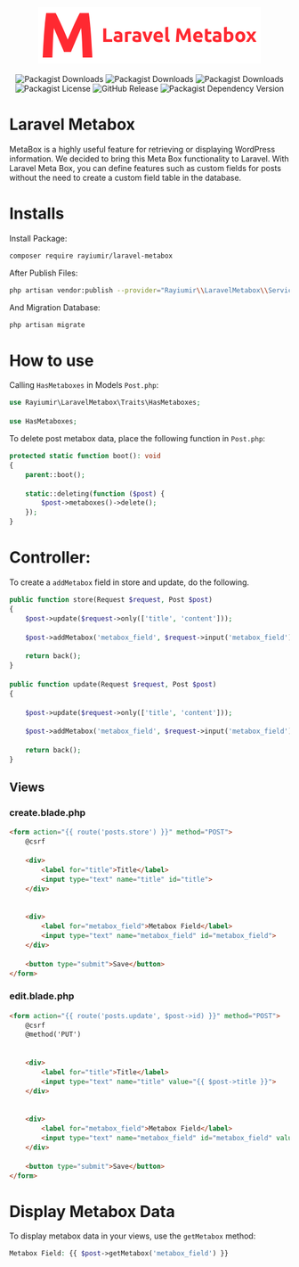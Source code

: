 <div align="center">
    <a href="https://github.com/Rayiumir/laravel-metabox" target="_blank">
        <img src="./art/Laravel-Metabox.png" alt="Laravel Metabox Logo">
    </a>
</div>
<br>
<div align="center">
    <img alt="Packagist Downloads" src="https://img.shields.io/packagist/dd/rayiumir/laravel-metabox">
    <img alt="Packagist Downloads" src="https://img.shields.io/packagist/dm/rayiumir/laravel-metabox">
    <img alt="Packagist Downloads" src="https://img.shields.io/packagist/dt/rayiumir/laravel-metabox">
    <img alt="Packagist License" src="https://img.shields.io/packagist/l/rayiumir/laravel-metabox">
    <img alt="GitHub Release" src="https://img.shields.io/github/v/release/rayiumir/laravel-metabox">
    <img alt="Packagist Dependency Version" src="https://img.shields.io/packagist/dependency-v/rayiumir/laravel-metabox/PHP">
</div>

# Laravel Metabox

MetaBox is a highly useful feature for retrieving or displaying WordPress information. We decided to bring this Meta Box functionality to Laravel. With Laravel Meta Box, you can define features such as custom fields for posts without the need to create a custom field table in the database.

# Installs

Install Package:

```bash
composer require rayiumir/laravel-metabox
```

After Publish Files:

```bash
php artisan vendor:publish --provider="Rayiumir\\LaravelMetabox\\ServiceProvider\\MetaboxServiceProvider"
```

And Migration Database:

```bash
php artisan migrate
```

# How to use

Calling `HasMetaboxes` in Models `Post.php`:

```php
use Rayiumir\LaravelMetabox\Traits\HasMetaboxes;

use HasMetaboxes;
```

To delete post metabox data, place the following function in `Post.php`:

```php
protected static function boot(): void
{
    parent::boot();

    static::deleting(function ($post) {
        $post->metaboxes()->delete();
    });
}
```

# Controller:

To create a `addMetabox` field in store and update, do the following.

```php
public function store(Request $request, Post $post)
{
    $post->update($request->only(['title', 'content']));

    $post->addMetabox('metabox_field', $request->input('metabox_field'));

    return back();
}

public function update(Request $request, Post $post)
{

    $post->update($request->only(['title', 'content']));

    $post->addMetabox('metabox_field', $request->input('metabox_field'));

    return back();
}
```

## Views

### create.blade.php

```html
<form action="{{ route('posts.store') }}" method="POST">
    @csrf

    <div>
        <label for="title">Title</label>
        <input type="text" name="title" id="title">
    </div>


    <div>
        <label for="metabox_field">Metabox Field</label>
        <input type="text" name="metabox_field" id="metabox_field">
    </div>

    <button type="submit">Save</button>
</form>
```

### edit.blade.php

```html
<form action="{{ route('posts.update', $post->id) }}" method="POST">
    @csrf
    @method('PUT')


    <div>
        <label for="title">Title</label>
        <input type="text" name="title" value="{{ $post->title }}">
    </div>


    <div>
        <label for="metabox_field">Metabox Field</label>
        <input type="text" name="metabox_field" id="metabox_field" value="{{ $post->getMetabox('metabox_field') }}">
    </div>

    <button type="submit">Save</button>
</form>
```

# Display Metabox Data

To display metabox data in your views, use the `getMetabox` method:

```php
Metabox Field: {{ $post->getMetabox('metabox_field') }}
```
